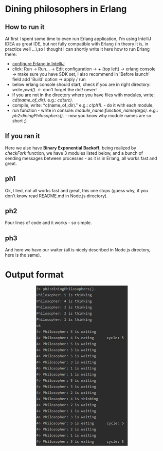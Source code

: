 # Dining philosophers in Erlang

## How to run it
At first I spent some time to even run Erlang application, I'm using IntelliJ IDEA as great IDE, but not fully compatible with Erlang (in theory it is, in practice well ...),so I thought I can shortly write it here how to run Erlang there:
* [configure Erlang in IntelliJ](https://www.jetbrains.com/help/idea/getting-started-with-erlang.html)
* click: Run -> Run... -> Edit configuration -> *+* (top left) -> erlang console -> make sure you have SDK set, I also recommend in 'Before launch' field add 'Build' option -> apply / run
* below erlang console should start, check if you are in right directory: write *pwd().* <- don't forget the dot! never!
* if you are not in the directory where you have files with modules, write: *cd(name_of_dir).* e.g.: *cd(src).*
* compile, write: *c(name_of_dir)." e.g.: *c(ph1).* - do it with each module,
* run function - write in console: *module_name:function_name(args).* e.g.: *ph2:diningPhilosophers().* - now you know why module names are so short ;)

## If you ran it

Here we also have **Binary Exponential Backoff**, being realized by *checkFork* function, we have 3 modules listed below, and a bunch of sending messages between processes - as it is in Erlang, all works fast and great.

## ph1
Ok, I lied, not all works fast and great, this one stops (guess why, if you don't know read README.md in Node.js directory).

## ph2
Four lines of code and it works - so simple.

## ph3
And here we have our waiter (all is nicely described in Node.js directory, here is the same).


# Output format

<p align="center">
  <img src="out/exout.png">
</p>

